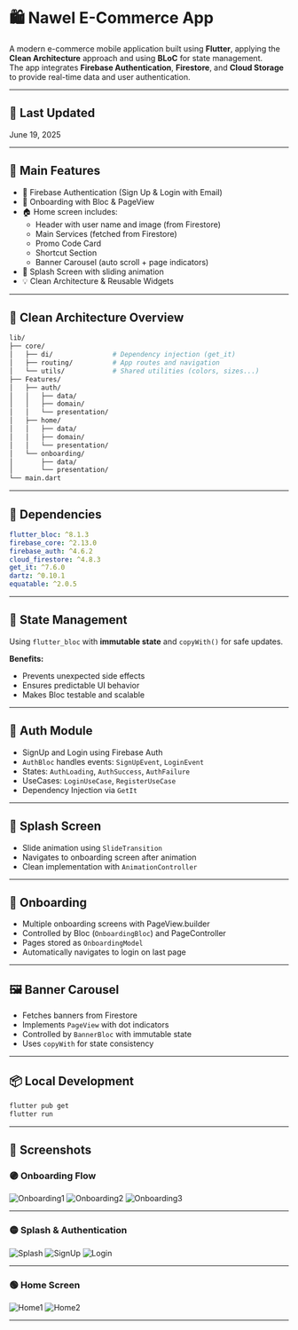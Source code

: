 # 🛍️ Nawel E-Commerce App

A modern e-commerce mobile application built using **Flutter**, applying the **Clean Architecture** approach and using **BLoC** for state management.  
The app integrates **Firebase Authentication**, **Firestore**, and **Cloud Storage** to provide real-time data and user authentication.

---

## 📅 Last Updated
June 19, 2025

---

## 📱 Main Features

- 🔐 Firebase Authentication (Sign Up & Login with Email)
- 🧭 Onboarding with Bloc & PageView
- 🏠 Home screen includes:
  - Header with user name and image (from Firestore)
  - Main Services (fetched from Firestore)
  - Promo Code Card
  - Shortcut Section
  - Banner Carousel (auto scroll + page indicators)
- 🚀 Splash Screen with sliding animation
- 💡 Clean Architecture & Reusable Widgets

---

## 🧱 Clean Architecture Overview

```bash
lib/
├── core/
│   ├── di/               # Dependency injection (get_it)
│   ├── routing/          # App routes and navigation
│   └── utils/            # Shared utilities (colors, sizes...)
├── Features/
│   ├── auth/
│   │   ├── data/
│   │   ├── domain/
│   │   └── presentation/
│   ├── home/
│   │   ├── data/
│   │   ├── domain/
│   │   └── presentation/
│   └── onboarding/
│       ├── data/
│       └── presentation/
└── main.dart
```

---

## 🔧 Dependencies

```yaml
flutter_bloc: ^8.1.3
firebase_core: ^2.13.0
firebase_auth: ^4.6.2
cloud_firestore: ^4.8.3
get_it: ^7.6.0
dartz: ^0.10.1
equatable: ^2.0.5
```

---

## 🔄 State Management

Using `flutter_bloc` with **immutable state** and `copyWith()` for safe updates.

**Benefits:**
- Prevents unexpected side effects
- Ensures predictable UI behavior
- Makes Bloc testable and scalable

---

## 🧠 Auth Module

- SignUp and Login using Firebase Auth
- `AuthBloc` handles events: `SignUpEvent`, `LoginEvent`
- States: `AuthLoading`, `AuthSuccess`, `AuthFailure`
- UseCases: `LoginUseCase`, `RegisterUseCase`
- Dependency Injection via `GetIt`

---

## 🚀 Splash Screen

- Slide animation using `SlideTransition`
- Navigates to onboarding screen after animation
- Clean implementation with `AnimationController`

---

## 📖 Onboarding

- Multiple onboarding screens with PageView.builder
- Controlled by Bloc (`OnboardingBloc`) and PageController
- Pages stored as `OnboardingModel`
- Automatically navigates to login on last page

---

## 🖼️ Banner Carousel

- Fetches banners from Firestore
- Implements `PageView` with dot indicators
- Controlled by `BannerBloc` with immutable state
- Uses `copyWith` for state consistency

---

## 📦 Local Development

```bash
flutter pub get
flutter run
```

---

## 📸 Screenshots

### 🟣 Onboarding Flow
![Onboarding1](assets/screenshots/onboarding1.png) ![Onboarding2](assets/screenshots/onboarding2.png) ![Onboarding3](assets/screenshots/onboarding3.png)



---

### 🟡 Splash & Authentication
![Splash](assets/screenshots/splash.png)
![SignUp](assets/screenshots/signup.png)
![Login](assets/screenshots/login.png)

---

### 🟢 Home Screen
![Home1](assets/screenshots/home.png)
![Home2](assets/screenshots/home2.png)

---

